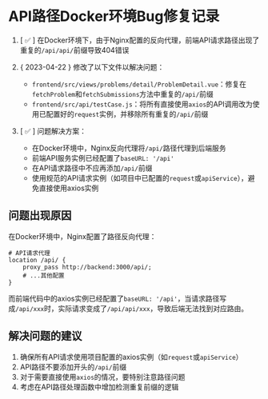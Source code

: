 # API路径Docker环境Bug修复记录

1. [ ✅ ] 在Docker环境下，由于Nginx配置的反向代理，前端API请求路径出现了重复的`/api/api/`前缀导致404错误

2. { 2023-04-22 } 修改了以下文件以解决问题：
   - `frontend/src/views/problems/detail/ProblemDetail.vue`：修复在`fetchProblem`和`fetchSubmissions`方法中重复的`/api/`前缀
   - `frontend/src/api/testCase.js`：将所有直接使用`axios`的API调用改为使用已配置好的`request`实例，并移除所有重复的`/api/`前缀

3. [ ✅ ] 问题解决方案：
   - 在Docker环境中，Nginx反向代理将`/api/`路径代理到后端服务
   - 前端API服务实例已经配置了`baseURL: '/api'`
   - 在API请求路径中不应再添加`/api/`前缀
   - 使用规范的API请求实例（如项目中已配置的`request`或`apiService`），避免直接使用axios实例

## 问题出现原因

在Docker环境中，Nginx配置了路径反向代理：
```nginx
# API请求代理
location /api/ {
    proxy_pass http://backend:3000/api/;
    # ...其他配置
}
```

而前端代码中的axios实例已经配置了`baseURL: '/api'`，当请求路径写成`/api/xxx`时，实际请求变成了`/api/api/xxx`，导致后端无法找到对应路由。

## 解决问题的建议

1. 确保所有API请求使用项目配置的axios实例（如`request`或`apiService`）
2. API路径不要添加开头的`/api/`前缀
3. 对于需要直接使用`axios`的情况，要特别注意路径问题
4. 考虑在API路径处理函数中增加检测重复前缀的逻辑 